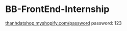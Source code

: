 # BB-FrontEnd-Internship

[thanhdatshop.myshopify.com/password](https://thanhdatshop.myshopify.com/password)
password: 123
